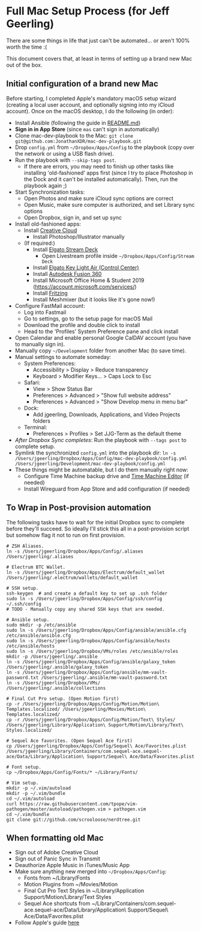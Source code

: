 # Full Mac Setup Process (for Jeff Geerling)

There are some things in life that just can't be automated... or aren't 100% worth the time :(

This document covers that, at least in terms of setting up a brand new Mac out of the box.

## Initial configuration of a brand new Mac

Before starting, I completed Apple's mandatory macOS setup wizard (creating a local user account, and optionally signing into my iCloud account). Once on the macOS desktop, I do the following (in order):

- Install Ansible (following the guide in [README.md](README.md))
- **Sign in in App Store** (since `mas` can't sign in automatically)
- Clone mac-dev-playbook to the Mac: `git clone git@github.com:JonathanXDR/mac-dev-playbook.git`
- Drop `config.yml` from `~/Dropbox/Apps/Config` to the playbook (copy over the network or using a USB flash drive).
- Run the playbook with `--skip-tags post`.
  - If there are errors, you may need to finish up other tasks like installing 'old-fashioned' apps first (since I try to place Photoshop in the Dock and it can't be installed automatically). Then, run the playbook again ;)
- Start Synchronization tasks:
  - Open Photos and make sure iCloud sync options are correct
  - Open Music, make sure computer is authorized, and set Library sync options
  - Open Dropbox, sign in, and set up sync
- Install old-fashioned apps:
  - Install [Creative Cloud](https://creativecloud.adobe.com/apps/download/creative-cloud)
    - Install Photoshop/Illustrator manually
  - (If required:)
    - Install [Elgato Stream Deck](https://www.elgato.com/en/downloads)
      - Open Livestream profile inside `~/Dropbox/Apps/Config/Stream Deck`
    - Install [Elgato Key Light Air (Control Center)](https://www.elgato.com/en/downloads)
    - Install [Autodesk Fusion 360](https://www.autodesk.com)
    - Install Microsoft Office Home & Student 2019 (https://account.microsoft.com/services/)
    - Install [Fritzing](https://fritzing.org/download/)
    - Install Meshmixer (but it looks like it's gone now!)
- Configure FastMail account:
  - Log into Fastmail
  - Go to settings, go to the setup page for macOS Mail
  - Download the profile and double click to install
  - Head to the 'Profiles' System Preference pane and click install
- Open Calendar and enable personal Google CalDAV account (you have to manually sign in).
- Manually copy `~/Development` folder from another Mac (to save time).
- Manual settings to automate someday:
  - System Preferences:
    - Accessibility > Display > Reduce transparency
    - Keyboard > Modifier Keys... > Caps Lock to Esc
  - Safari:
    - View > Show Status Bar
    - Preferences > Advanced > "Show full website address"
    - Preferences > Advanced > "Show Develop menu in menu bar"
  - Dock:
    - Add jgeerling, Downloads, Applications, and Video Projects folders
  - Terminal:
    - Preferences > Profiles > Set JJG-Term as the default theme
- _After Dropbox Sync completes_: Run the playbook with `--tags post` to complete setup.
- Symlink the synchronized `config.yml` into the playbook dir: `ln -s /Users/jgeerling/Dropbox/Apps/Config/mac-dev-playbook/config.yml /Users/jgeerling/Development/mac-dev-playbook/config.yml`
- These things might be automatable, but I do them manually right now:
  - Configure Time Machine backup drive and [Time Machine Editor](https://tclementdev.com/timemachineeditor/) (if needed)
  - Install Wireguard from App Store and add configuration (if needed)

## To Wrap in Post-provision automation

The following tasks have to wait for the initial Dropbox sync to complete before they'll succeed. So ideally I'll stick this all in a post-provision script but somehow flag it not to run on first provision.

```
# ZSH Aliases.
ln -s /Users/jgeerling/Dropbox/Apps/Config/.aliases /Users/jgeerling/.aliases

# Electrum BTC Wallet.
ln -s /Users/jgeerling/Dropbox/Apps/Electrum/default_wallet /Users/jgeerling/.electrum/wallets/default_wallet

# SSH setup.
ssh-keygen  # and create a default key to set up .ssh folder
sudo ln -s /Users/jgeerling/Dropbox/Apps/Config/ssh/config ~/.ssh/config
# TODO - Manually copy any shared SSH keys that are needed.

# Ansible setup.
sudo mkdir -p /etc/ansible
sudo ln -s /Users/jgeerling/Dropbox/Apps/Config/ansible/ansible.cfg /etc/ansible/ansible.cfg
sudo ln -s /Users/jgeerling/Dropbox/Apps/Config/ansible/hosts /etc/ansible/hosts
sudo ln -s /Users/jgeerling/Dropbox/VMs/roles /etc/ansible/roles
mkdir -p /Users/jgeerling/.ansible
ln -s /Users/jgeerling/Dropbox/Apps/Config/ansible/galaxy_token /Users/jgeerling/.ansible/galaxy_token
ln -s /Users/jgeerling/Dropbox/Apps/Config/ansible/mm-vault-password.txt /Users/jgeerling/.ansible/mm-vault-password.txt
ln -s /Users/jgeerling/Dropbox/VMs/ /Users/jgeerling/.ansible/collections

# Final Cut Pro setup. (Open Motion first)
cp -r /Users/jgeerling/Dropbox/Apps/Config/Motion/Motion\ Templates.localized/ /Users/jgeerling/Movies/Motion\ Templates.localized/
cp -r /Users/jgeerling/Dropbox/Apps/Config/Motion/Text\ Styles/ /Users/jgeerling/Library/Application\ Support/Motion/Library/Text\ Styles.localized/

# Sequel Ace favorites. (Open Sequel Ace first)
cp /Users/jgeerling/Dropbox/Apps/Config/Sequel\ Ace/Favorites.plist /Users/jgeerling/Library/Containers/com.sequel-ace.sequel-ace/Data/Library/Application\ Support/Sequel\ Ace/Data/Favorites.plist

# Font setup.
cp ~/Dropbox/Apps/Config/Fonts/* ~/Library/Fonts/

# Vim setup.
mkdir -p ~/.vim/autoload
mkdir -p ~/.vim/bundle
cd ~/.vim/autoload
curl https://raw.githubusercontent.com/tpope/vim-pathogen/master/autoload/pathogen.vim > pathogen.vim
cd ~/.vim/bundle
git clone git://github.com/scrooloose/nerdtree.git
```

## When formatting old Mac

- Sign out of Adobe Creative Cloud
- Sign out of Panic Sync in Transmit
- Deauthorize Apple Music in iTunes/Music App
- Make sure anything new merged into `~/Dropbox/Apps/Config`:
  - Fonts from ~/Library/Fonts
  - Motion Plugins from ~/Movies/Motion
  - Final Cut Pro Text Styles in ~/Library/Application Support/Motion/Library/Text Styles
  - Sequel Ace shortcuts from ~/Library/Containers/com.sequel-ace.sequel-ace/Data/Library/Application\ Support/Sequel\ Ace/Data/Favorites.plist
- Follow Apple's guide [here](https://support.apple.com/en-au/HT212749)
